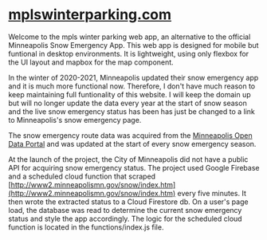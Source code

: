 # [mplswinterparking.com](https://mplswinterparking.com)

Welcome to the mpls winter parking web app, an alternative to the official Minneapolis Snow Emergency App. This web app is designed for mobile but funtional in desktop environments. It is lightweight, using only flexbox for the UI layout and mapbox for the map component.

In the winter of 2020-2021, Minneapolis updated their snow emergency app and it is much more functional now. Therefore, I don't have much reason to keep maintaining full funtionality of this website. I will keep the domain up but will no longer update the data every year at the start of snow season and the live snow emergency status has been has just be changed to a link to Minneapolis's snow emergency page.

The snow emergency route data was acquired from the [Minneapolis Open Data Portal](https://opendata.minneapolismn.gov/datasets/snow-emergency-routes) and was updated at the start of every snow emergency season.

At the launch of the project, the City of Minneapolis did not have a public API for acquiring snow emergency status. The project used Google Firebase and a scheduled cloud function that scraped [http://www2.minneapolismn.gov/snow/index.htm](http://www2.minneapolismn.gov/snow/index.htm) every five minutes. It then wrote the extracted status to a Cloud Firestore db. On a user's page load, the database was read to determine the current snow emergency status and style the app accordingly. The logic for the scheduled cloud function is located in the functions/index.js file.
